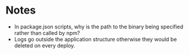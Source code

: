 Notes
=====

- In package.json scripts, why is the path to the binary being specified rather than called by npm?
- Logs go outside the application structure otherwise they would be deleted on every deploy.